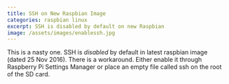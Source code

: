```yaml
---
title: SSH on New Raspbian Image
categories: raspbian linux
excerpt: SSH is disabled by default on new Raspbian 
image: /assets/images/enablessh.jpg
---
```

This is a nasty one. SSH is *disabled* by default in latest raspbian image (dated 25 Nov 2016).
There is a workaround. Either enable it through Raspberry Pi Settings Manager or place an empty file called ssh on the root of the SD card.
